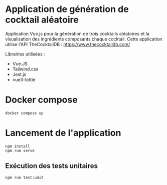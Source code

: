 # Application de génération de cocktail aléatoire

Application Vue.js pour la génération de trois cocktails aléatoires et la visualisation des ingrédients composants chaque cocktail. Cette application utilise l'API TheCocktailDB : https://www.thecocktaildb.com/

Librairies utilisées : 
- Vue.JS
- Tailwind.css
- Jest.js
- vue3-lottie

# Docker compose
```
docker compose up
```

# Lancement de l'application

```
npm install
npm run serve
```

## Exécution des tests unitaires
```
npm run test:unit
```